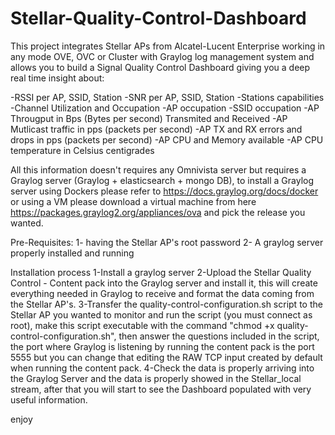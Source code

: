 # Stellar-Quality-Control-Dashboard
This project integrates Stellar APs from Alcatel-Lucent Enterprise working in any mode OVE, OVC or Cluster with Graylog log management system and allows you to build a Signal Quality Control Dashboard giving you a deep real time insight about:

-RSSI per AP, SSID, Station
-SNR per AP, SSID, Station
-Stations capabilities
-Channel Utilization and Occupation
-AP occupation
-SSID occupation
-AP Througput in Bps (Bytes per second) Transmited and Received
-AP Mutlicast traffic in pps (packets per second)
-AP TX and RX errors and drops in pps (packets per second)
-AP CPU and Memory available
-AP CPU temperature in Celsius centigrades

All this information doesn't requires any Omnivista server but requires a Graylog server (Graylog + elasticsearch + mongo DB), to install a Graylog server using Dockers please refer to https://docs.graylog.org/docs/docker or using a VM please download a virtual machine from here https://packages.graylog2.org/appliances/ova and pick the release you wanted.

Pre-Requisites:
1- having the Stellar AP's root password
2- A graylog server properly installed and running

Installation process
1-Install a graylog server 
2-Upload the Stellar Quality Control - Content pack into the Graylog server and install it, this will create everything needed in Graylog to receive and format the data coming from the Stellar AP's.
3-Transfer the quality-control-configuration.sh script to the Stellar AP you wanted to monitor and run the script (you must connect as root), make this script executable with the command "chmod +x quality-control-configuration.sh", then answer the questions included in the script, the port where Graylog is listening by running the content pack is the port 5555 but you can change that editing the RAW TCP input created by default when running the content pack.
4-Check the data is properly arriving into the Graylog Server and the data is properly showed in the Stellar_local stream, after that you will start to see the Dashboard populated with very useful information.

enjoy
